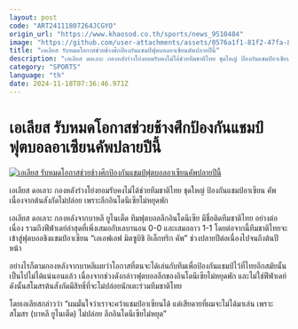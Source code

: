 ```yaml
---
layout: post
code: "ART24111807264JCGYO"
origin_url: "https://www.khaosod.co.th/sports/news_9510484"
image: "https://github.com/user-attachments/assets/0576a1f1-81f2-47fa-80fd-210e6dbc8ffb"
title: "เอเลียส รับหมดโอกาสช่วยช้างศึกป้องกันแชมป์ฟุตบอลอาเซียนคัพปลายปีนี้"
description: "เอเลียส ดอเลาะ กองหลังร่างโย่งยอมรับคงไม่ได้ช่วยทีมชาติไทย ชุดใหญ่ ป้องกันแชมป์อาเซียน คัพ เนื่องจากต้นสังกัดไม่ปล่อย เพราะลีกอินโดนีเซียไม่หยุดพัก"
category: "SPORTS"
language: "th"
date: 2024-11-18T07:36:46.971Z
---
```


# เอเลียส รับหมดโอกาสช่วยช้างศึกป้องกันแชมป์ฟุตบอลอาเซียนคัพปลายปีนี้

[![เอเลียส รับหมดโอกาสช่วยช้างศึกป้องกันแชมป์ฟุตบอลอาเซียนคัพปลายปีนี้](https://www.khaosod.co.th/wpapp/uploads/2024/11/Elias.jpg "เอเลียส รับหมดโอกาสช่วยช้างศึกป้องกันแชมป์ฟุตบอลอาเซียนคัพปลายปีนี้")](https://www.khaosod.co.th/wpapp/uploads/2024/11/Elias.jpg)

เอเลียส ดอเลาะ กองหลังร่างโย่งยอมรับคงไม่ได้ช่วยทีมชาติไทย ชุดใหญ่ ป้องกันแชมป์อาเซียน คัพ เนื่องจากต้นสังกัดไม่ปล่อย เพราะลีกอินโดนีเซียไม่หยุดพัก

เอเลียส ดอเลาะ กองหลังจากบาหลี ยูไนเต็ด ทีมฟุตบอลลีกอินโดนีเซีย มีชื่อติดทีมชาติไทย อย่างต่อเนื่อง รวมถึงฟีฟ่าเดย์ล่าสุดที่เพิ่งเสมอกับเลบานอน 0-0 และเสมอลาว 1-1 โดยต่อจากนี้ทีมชาติไทยจะเข้าสู่ฟุตบอลชิงแชมป์อาเซียน “เอเอฟเอฟ มิตซูบิชิ อิเล็กทริก คัพ” ช่วงปลายปีต่อเนื่องไปจนถึงต้นปีหน้า

อย่างไรก็ตามกองหลังจากบาหลีเผยว่าโอกาสที่ตนจะได้เล่นกับทีมเพื่อป้องกันแชมป์ไว้ที่ไทยอีกสมัยนั้นเป็นไปไม่ได้แน่นอนแล้ว เนื่องจากช่วงดังกล่าวฟุตบอลลีกของอินโดนีเซียไม่หยุดพัก และไม่ใช่ฟีฟ่าเดย์ดังนั้นสโมสรต้นสังกัดมีสิทธิ์ที่จะไม่ปล่อยนักเตะร่วมทีมชาติไทย

โดยเอเลียสกล่าวว่า “ผมมั่นใจว่าเราจะคว้าแชมป์อาเซียนได้ แต่เสียดายที่ผมจะไม่ได้มาเล่น เพราะสโมสร (บาหลี ยูไนเต็ด) ไม่ปล่อย ลีกอินโดนีเซียไม่หยุด”